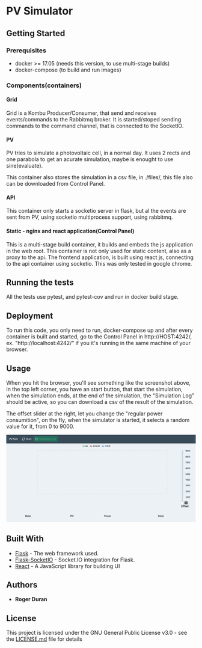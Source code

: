 # PV Simulator


## Getting Started


### Prerequisites

* docker >= 17.05 (needs this version, to use multi-stage builds)
* docker-compose  (to build and run images)

### Components(containers)

#### Grid

Grid is a Kombu Producer/Consumer, that send and receives events/commands to the Rabbitmq broker.
It is started/stoped sending commands to the command channel, that is connected to the SocketIO.

#### PV

PV tries to simulate a photovoltaic cell, in a normal day. It uses 2 rects and one parabola to get
an acurate simulation, maybe is enought to use sine(evaluate).

This container also stores the simulation in a csv file, in ./files/, this file also can be downloaded
from Control Panel.

#### API

This container only starts a socketio server in flask, but al the events are sent from PV, using
socketio multiprocess support, using rabbitmq.

#### Static - nginx and react application(Control Panel)

This is a multi-stage build container, it builds and embeds the js application in the web root.
This container is not only used for static content, also as a proxy to the api.
The frontend application, is built using react js, connecting to the api container using socketio.
This was only tested in google chrome.

## Running the tests

All the tests use pytest, and pytest-cov and run in docker build stage.


## Deployment

To run this code, you only need to run, docker-compose up and after every container is built and started,
go to the Control Panel in http://HOST:4242/, ex. "http://localhost:4242/" if you it's running in
the same machine of your browser.

## Usage

When you hit the browser, you'll see something like the screenshot above,
in the top left corner, you have an start button, that start the simulation,
when the simulation ends, at the end of the simulation, the "Simulation Log" should be active,
so you can download a csv of the result of the simulation.

The offset slider at the right, let you change the "regular power consumition", on the fly,
when the simulator is started, it selects a random value for it, from 0 to 9000.


![screenshot](https://raw.githubusercontent.com/roger/pvsim/master/image.png)

## Built With

* [Flask](http://flask.pocoo.org/) - The web framework used.
* [Flask-SocketIO](https://github.com/miguelgrinberg/Flask-SocketIO) - Socket.IO integration for Flask.
* [React](https://reactjs.org/) - A JavaScript library for building UI

## Authors

* **Roger Duran**

## License

This project is licensed under the GNU General Public License v3.0 - see the [LICENSE.md](LICENSE.md) file for details
